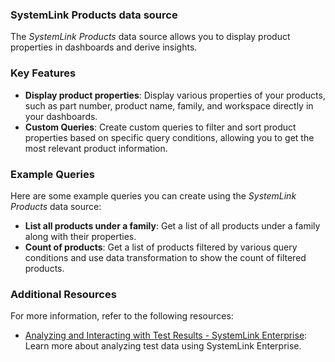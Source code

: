 ### SystemLink Products data source

The _SystemLink Products_ data source allows you to display product properties in dashboards and derive insights.

### Key Features

- **Display product properties**: Display various properties of your products, such as part number, product name, family, and workspace directly in your dashboards.
- **Custom Queries**: Create custom queries to filter and sort product properties based on specific query conditions, allowing you to get the most relevant product information.

### Example Queries

Here are some example queries you can create using the _SystemLink Products_ data source:

- **List all products under a family**: Get a list of all products under a family along with their properties.
- **Count of products**: Get a list of products filtered by various query conditions and use data transformation to show the count of filtered products.

### Additional Resources

For more information, refer to the following resources:

- [Analyzing and Interacting with Test Results - SystemLink Enterprise](https://www.ni.com/docs/en-US/bundle/systemlink-enterprise/page/analyzing-test-data-jupyter.html): Learn more about analyzing test data using SystemLink Enterprise.
